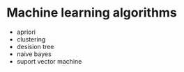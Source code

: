 # Machine learning algorithms

- apriori
- clustering
- desision tree
- naive bayes
- suport vector machine